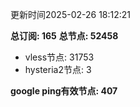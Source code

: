 更新时间2025-02-26 18:12:21

**总订阅: 165**
**总节点: 52458**
- vless节点: 31753
- hysteria2节点: 3

**google ping有效节点: 407**
